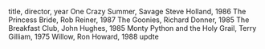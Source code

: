 title, director, year
One Crazy Summer, Savage Steve Holland, 1986
The Princess Bride, Rob Reiner, 1987
The Goonies, Richard Donner, 1985
The Breakfast Club, John Hughes, 1985
Monty Python and the Holy Grail, Terry Gilliam, 1975
Willow, Ron Howard, 1988 updte
